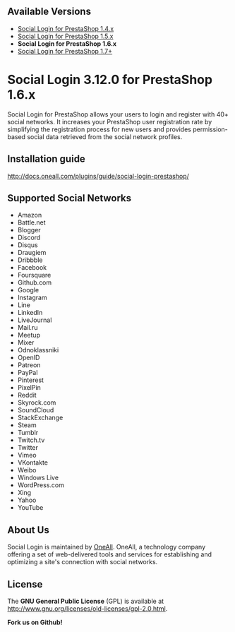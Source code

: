 ## Available Versions
* [Social Login for PrestaShop 1.4.x](https://github.com/oneall/social-login-prestashop/tree/prestashop/1.4.x)
* [Social Login for PrestaShop 1.5.x](https://github.com/oneall/social-login-prestashop/tree/prestashop/1.5.x)
* **Social Login for PrestaShop 1.6.x**
* [Social Login for PrestaShop 1.7+](https://github.com/oneall/social-login-prestashop/tree/prestashop/1.7+)


# Social Login 3.12.0 for PrestaShop 1.6.x
Social Login for PrestaShop allows your users to login and register with 40+ social networks. 
It increases your PrestaShop user registration rate by simplifying the registration process for 
new users and provides permission-based social data retrieved from the social network profiles.


## Installation guide
http://docs.oneall.com/plugins/guide/social-login-prestashop/

## Supported Social Networks
* Amazon
* Battle.net
* Blogger
* Discord
* Disqus
* Draugiem
* Dribbble
* Facebook
* Foursquare
* Github.com
* Google
* Instagram
* Line
* LinkedIn
* LiveJournal
* Mail.ru
* Meetup
* Mixer
* Odnoklassniki
* OpenID
* Patreon
* PayPal
* Pinterest
* PixelPin
* Reddit
* Skyrock.com
* SoundCloud
* StackExchange
* Steam
* Tumblr
* Twitch.tv
* Twitter
* Vimeo
* VKontakte
* Weibo
* Windows Live
* WordPress.com
* Xing
* Yahoo
* YouTube

## About Us
Social Login is maintained by [OneAll](http://www.oneall.com/). OneAll, a technology company offering a set of 
web-delivered tools and services for establishing and optimizing a site's connection with social networks.

## License
The **GNU General Public License** (GPL) is available at http://www.gnu.org/licenses/old-licenses/gpl-2.0.html.


**Fork us on Github!**
